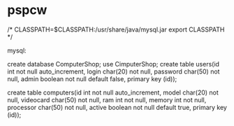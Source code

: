 # pspcw

/*
CLASSPATH=$CLASSPATH:/usr/share/java/mysql.jar
export CLASSPATH
*/


mysql:

create database ComputerShop;
use CimputerShop;
create table users(id int not null auto_increment, login char(20) not null, password char(50) not null, admin boolean not null default false, primary key (id));


create table computers(id int not null auto_increment, model char(20) not null, videocard char(50) not null, ram int not null, memory int not null, processor char(50) not null, active boolean not null default true, primary key (id));
